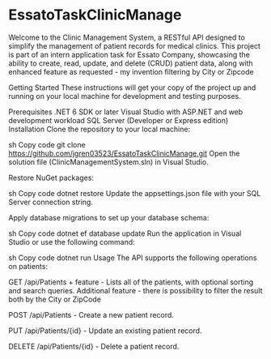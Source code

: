 # EssatoTaskClinicManage

Welcome to the Clinic Management System, a RESTful API designed to simplify the management of patient records for medical clinics. This project is part of an intern application task for Essato Company, showcasing the ability to create, read, update, and delete (CRUD) patient data, along with enhanced feature as requested - my invention filtering by City or Zipcode

Getting Started
These instructions will get your copy of the project up and running on your local machine for development and testing purposes.

Prerequisites
.NET 6 SDK or later
Visual Studio with ASP.NET and web development workload
SQL Server (Developer or Express edition)
Installation
Clone the repository to your local machine:

sh
Copy code
git clone https://github.com/jgren03523/EssatoTaskClinicManage.git
Open the solution file (ClinicManagementSystem.sln) in Visual Studio.

Restore NuGet packages:

sh
Copy code
dotnet restore
Update the appsettings.json file with your SQL Server connection string.

Apply database migrations to set up your database schema:

sh
Copy code
dotnet ef database update
Run the application in Visual Studio or use the following command:

sh
Copy code
dotnet run
Usage
The API supports the following operations on patients:

GET /api/Patients + feature -  Lists all of the patients, with optional sorting and search queries. Additional feature - there is possibility to filter the result both by the City or ZipCode

POST /api/Patients - Create a new patient record.

PUT /api/Patients/{id} - Update an existing patient record.

DELETE /api/Patients/{id} - Delete a patient record.



